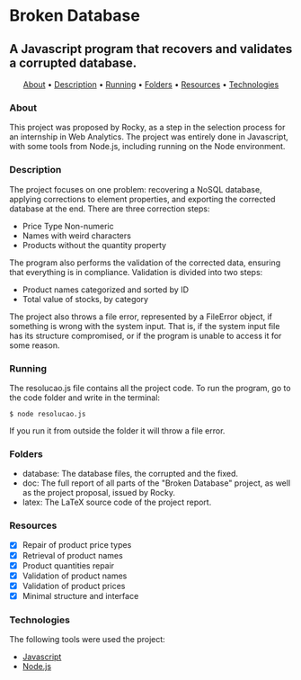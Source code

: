 # Broken Database 

## A Javascript program that recovers and validates a corrupted database.

<p align="center">
 <a href="#about">About</a> •
 <a href="#description">Description</a> •
 <a href="#running">Running</a> •
 <a href="#folders">Folders</a> • 
 <a href="#resources">Resources</a> • 
 <a href="#technologies">Technologies</a>
</p>

### About

This project was proposed by Rocky, as a step in the selection process for an internship in Web Analytics. The project was entirely done in Javascript, with some tools from Node.js, including running on the Node environment.

### Description

The project focuses on one problem: recovering a NoSQL database, applying corrections to element properties, and exporting the corrected database at the end. There are three correction steps:

- Price Type Non-numeric
- Names with weird characters
- Products without the quantity property

The program also performs the validation of the corrected data, ensuring that everything is in compliance. Validation is divided into two steps:

- Product names categorized and sorted by ID
- Total value of stocks, by category

The project also throws a file error, represented by a FileError object, if something is wrong with the system input. That is, if the system input file has its structure compromised, or if the program is unable to access it for some reason.

### Running

The resolucao.js file contains all the project code. To run the program, go to the code folder and write in the terminal:

```
$ node resolucao.js
```

If you run it from outside the folder it will throw a file error.

### Folders

- database: The database files, the corrupted and the fixed.
- doc: The full report of all parts of the "Broken Database" project, as well as the project proposal, issued by Rocky.
- latex: The LaTeX source code of the project report.

### Resources

- [x] Repair of product price types
- [x] Retrieval of product names
- [x] Product quantities repair
- [x] Validation of product names
- [x] Validation of product prices
- [x] Minimal structure and interface

### Technologies

The following tools were used the project:

- [Javascript](https://www.javascript.com/)
- [Node.js](https://nodejs.org/en/)
